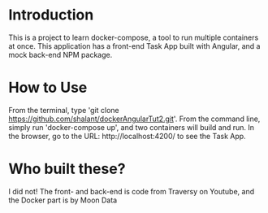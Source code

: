 # Introduction
This is a project to learn docker-compose, a tool to run multiple containers at once. This application has a front-end Task App built with Angular, and a mock back-end NPM package.

# How to Use
From the terminal, type 'git clone https://github.com/shalant/dockerAngularTut2.git'. From the command line, simply run 'docker-compose up', and two containers will build and run. In the browser, go to the URL: http://localhost:4200/ to see the Task App.

# Who built these?
I did not! The front- and back-end is code from Traversy on Youtube, and the Docker part is by Moon Data